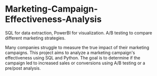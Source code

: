 # Marketing-Campaign-Effectiveness-Analysis
SQL for data extraction, PowerBI for visualization. A/B testing to compare different marketing strategies.

Many companies struggle to measure the true impact of their marketing campaigns. This project aims to analyze a marketing campaign's effectiveness using SQL and Python. The goal is to determine if the campaign led to increased sales or conversions using A/B testing or a pre/post analysis.
